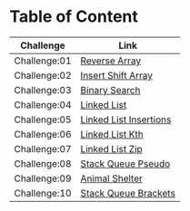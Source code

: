 # Table of Content

Challenge | Link
--------- | ---------
Challenge:01 | [Reverse Array](python/reverseArray/README.md)
Challenge:02 | [Insert Shift Array](python/insertShiftArray/README.md)
Challenge:03 | [Binary Search](python/array-binary-search/README.md)
Challenge:04 | [Linked List](python/linkedList/README.md)
Challenge:05 | [Linked List Insertions](python/linkedListInsertions/README.md)
Challenge:06 | [Linked List Kth](python/linkedListInsertions/README.md)
Challenge:07 | [Linked List Zip](python/linkedListInsertions/README.md)
Challenge:08 | [Stack Queue Pseudo](python/stackQueuePseudo/README.md)
Challenge:09 | [Animal Shelter](python/stackQueueAnimalShelter/README.md)
Challenge:10 | [Stack Queue Brackets](python/stackQueueBrackets/READMR.md)
